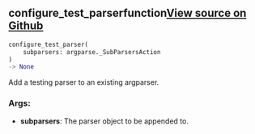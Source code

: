 ## configure_test_parser<span class="tag">function</span><a class="sourcelink" href=https://github.com/fastestimator/fastestimator/blob/r1.1/fastestimator/cli/train.py/#L100-L121>View source on Github</a>
```python
configure_test_parser(
	subparsers: argparse._SubParsersAction
)
-> None
```
Add a testing parser to an existing argparser.


<h3>Args:</h3>


* **subparsers**: The parser object to be appended to.

